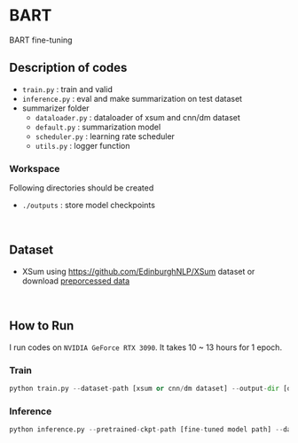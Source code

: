 # BART
BART fine-tuning 
<br>

## Description of codes
* `train.py` : train and valid 
* `inference.py` : eval and make summarization on test dataset
* summarizer folder
  * `dataloader.py` : dataloader of xsum and cnn/dm dataset
  * `default.py` : summarization model
  * `scheduler.py` : learning rate scheduler
  * `utils.py` : logger function

### Workspace
Following directories should be created 
* `./outputs` : store model checkpoints

<br>

## Dataset
* XSum
using https://github.com/EdinburghNLP/XSum dataset or download [preporcessed data](https://github.com/yixinL7/BRIO)
<br>

## How to Run
I run codes on `NVIDIA GeForce RTX 3090`. It takes 10 ~ 13 hours for 1 epoch.

### Train
```python
python train.py --dataset-path [xsum or cnn/dm dataset] --output-dir [output dir path] --epochs 10 --max-learning-rate 2e-3 --batch-size 4 --valid-batch-size 8
```

### Inference
```python
python inference.py --pretrained-ckpt-path [fine-tuned model path] --dataset-path [xsum or cnn/dm dataset] --output-path [saved result path]
```
